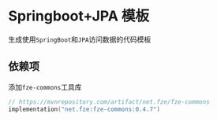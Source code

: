 # Springboot+JPA 模板

生成使用`SpringBoot`和`JPA`访问数据的代码模板

## 依赖项

添加`fze-commons`工具库

```kts
// https://mvnrepository.com/artifact/net.fze/fze-commons
implementation("net.fze:fze-commons:0.4.7")
```
